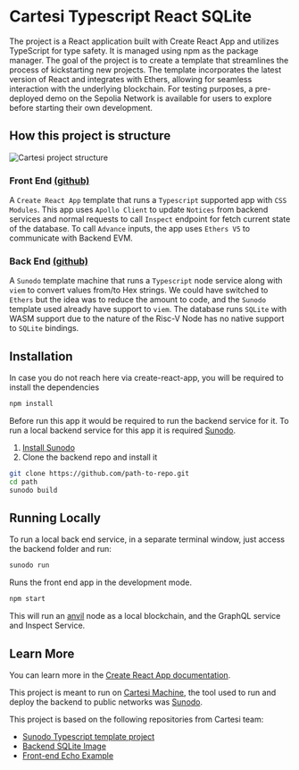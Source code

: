 # Cartesi Typescript React SQLite

The project is a React application built with Create React App and utilizes TypeScript for type safety. It is managed using npm as the package manager. The goal of the project is to create a template that streamlines the process of kickstarting new projects. The template incorporates the latest version of React and integrates with Ethers, allowing for seamless interaction with the underlying blockchain. For testing purposes, a pre-deployed demo on the Sepolia Network is available for users to explore before starting their own development.

<!-- [https://blabla](Live Demo) -->

## How this project is structure

![Cartesi project structure](https://github.com/doiim/cartesi-react-bootstrap/assets/13040410/2ab19829-997b-4964-82ca-b038f3fe2dd2)

### Front End [(github)](asdasdasdas)

A `Create React App` template that runs a `Typescript` supported app with `CSS Modules`. This app uses `Apollo Client` to update `Notices` from backend services and normal requests to call `Inspect` endpoint for fetch current state of the database. To call `Advance` inputs, the app uses `Ethers V5` to communicate with Backend EVM.

### Back End [(github)](asdasdasdas)

A `Sunodo` template machine that runs a `Typescript` node service along with `viem` to convert values from/to Hex strings. We could have switched to `Ethers` but the idea was to reduce the amount to code, and the `Sunodo` template used already have support to `viem`. The database runs `SQLite` with WASM support due to the nature of the Risc-V Node has no native support to `SQLite` bindings.

## Installation

In case you do not reach here via create-react-app, you will be required to install the dependencies

```sh
npm install
```

Before run this app it would be required to run the backend service for it. To run a local backend service for this app it is required [Sunodo](https://docs.sunodo.io/guide/introduction/what-is-sunodo).

1. [Install Sunodo](https://docs.sunodo.io/guide/introduction/installing)
2. Clone the backend repo and install it

```sh
git clone https://github.com/path-to-repo.git
cd path
sunodo build
```

## Running Locally

To run a local back end service, in a separate terminal window, just access the backend folder and run:

```sh
sunodo run
```

Runs the front end app in the development mode.

```sh
npm start
```

This will run an [anvil](https://book.getfoundry.sh/reference/anvil/) node as a local blockchain, and the GraphQL service and Inspect Service.

## Learn More

You can learn more in the [Create React App documentation](https://facebook.github.io/create-react-app/docs/getting-started).

This project is meant to run on [Cartesi Machine](https://docs.cartesi.io/), the tool used to run and deploy the backend to public networks was [Sunodo](https://docs.sunodo.io/guide/introduction/what-is-sunodo).

This project is based on the following repositories from Cartesi team:

- [Sunodo Typescript template project](https://github.com/sunodo/sunodo-templates/tree/main/typescript)
- [Backend SQLite Image](https://github.com/cartesi/rollups-examples/tree/main/sqlite)
- [Front-end Echo Example](https://github.com/cartesi/rollups-examples/tree/main/frontend-echo)
